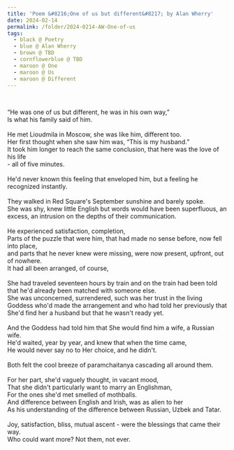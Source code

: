 ```yaml
---
title: 'Poem &#8216;One of us but different&#8217; by Alan Wherry'
date: 2024-02-14
permalink: /folder/2024-0214-AW-One-of-us
tags:
  - black @ Poetry
  - blue @ Alan Wherry
  - brown @ TBD
  - cornflowerblue @ TBD
  - maroon @ One
  - maroon @ Us
  - maroon @ Different
---
```


<br>

<p>
“He was one of us but different, he was in his own way,”<br>
Is what his family said of him.<br>
<br>
He met Lioudmila in Moscow, she was like him, different too.<br>
Her first thought when she saw him was, “This is my husband.”<br>
It took him longer to reach the same conclusion, that here was the love of his life<br>
- all of five minutes.<br>
<br>
He'd never known this feeling that enveloped him, but a feeling he recognized instantly.<br>
<br>
They walked in Red Square's September sunshine and barely spoke.<br>
She was shy, knew little English but words would have been superfluous, an excess, an intrusion on the depths of their communication.<br>
<br> 
He experienced satisfaction, completion,<br>
Parts of the puzzle that were him, that had made no sense before, now fell into place,<br>
and parts that he never knew were missing, were now present, upfront, out of nowhere.<br>
It had all been arranged, of course,<br>
<br> 
She had traveled seventeen hours by train and on the train had been told that he'd already been matched with someone else.<br>
She was unconcerned, surrendered, such was her trust in the living Goddess who'd made the arrangement and who had told her previously that She'd find her a husband but that he wasn't ready yet.<br>
<br>
And the Goddess had told him that She would find him a wife, a Russian wife.<br>
He'd waited, year by year, and knew that when the time came,<br>
He would never say no to Her choice, and he didn't.<br>
<br>
Both felt the cool breeze of paramchaitanya cascading all around them.<br>
<br>
For her part, she'd vaguely thought, in vacant mood,<br>
That she didn't particularly want to marry an Englishman,<br>
For the ones she'd met smelled of mothballs.<br>
And difference between English and Irish, was as alien to her<br>
As his understanding of the difference between Russian, Uzbek and Tatar.<br>
<br> 
Joy, satisfaction, bliss, mutual ascent - were the blessings that came their way.<br>
Who could want more? Not them, not ever.<br>
</p>